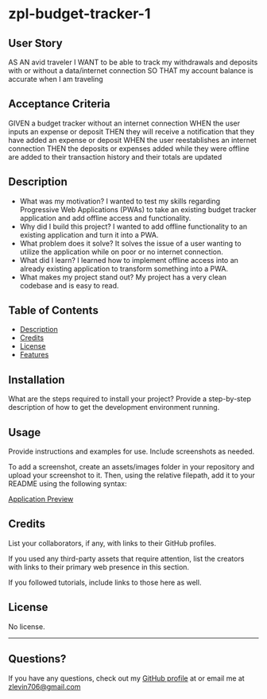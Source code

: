 # zpl-budget-tracker-1

## User Story

AS AN avid traveler
I WANT to be able to track my withdrawals and deposits with or without a data/internet connection
SO THAT my account balance is accurate when I am traveling 

## Acceptance Criteria

GIVEN a budget tracker without an internet connection
WHEN the user inputs an expense or deposit
THEN they will receive a notification that they have added an expense or deposit
WHEN the user reestablishes an internet connection
THEN the deposits or expenses added while they were offline are added to their transaction history and their totals are updated
## Description

  
  - What was my motivation? I wanted to test my skills regarding Progressive Web Applications (PWAs) to take an existing budget tracker application and add offline access and functionality. 
  - Why did I build this project? I wanted to add offline functionality to an existing application and turn it into a PWA.
  - What problem does it solve? It solves the issue of a user wanting to utilize the application while on poor or no internet connection.
  - What did I learn? I learned how to implement offline access into an already existing application to transform something into a PWA.
  - What makes my project stand out? My project has a very clean codebase and is easy to read.
  
  
  ## Table of Contents
  

  
  - [Description](#description)
  - [Credits](#credits)
  - [License](#license)
  - [Features](#features)

  ## Installation

  What are the steps required to install your project? Provide a step-by-step description of how to get the development environment running.

  ## Usage

  Provide instructions and examples for use. Include screenshots as needed.
  
  To add a screenshot, create an assets/images folder in your repository and upload your screenshot to it. Then, using the relative filepath, add it to your README using the following syntax:

  [Application Preview](application-preview.png)
  
  ## Credits

  List your collaborators, if any, with links to their GitHub profiles.

  If you used any third-party assets that require attention, list the creators with links to their primary web presence in this section.

  If you followed tutorials, include links to those here as well.

  ## License

  No license.

  ---


  ## Questions?
  If you have any questions, check out my [GitHub profile](https://github.com/zachary-levin) at or email me at [zlevin706@gmail.com](mailto:zlevin706@gmail.com)

